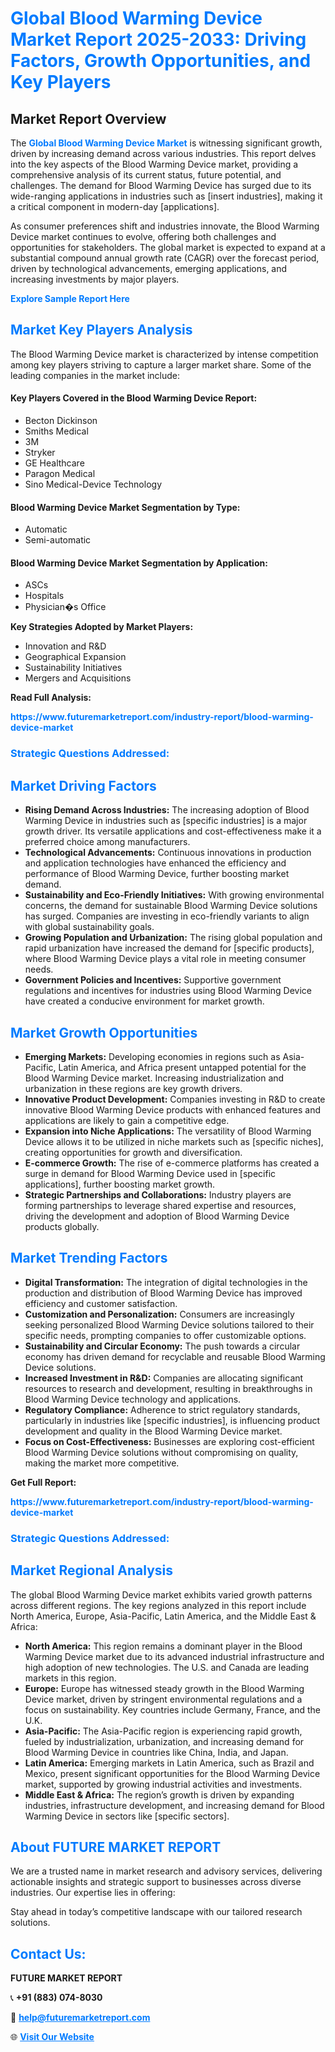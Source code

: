 <h1 style="color: #007BFF;">Global Blood Warming Device Market Report 2025-2033: Driving Factors, Growth Opportunities, and Key Players</h1>

<section id="overview">
<h2>Market Report Overview</h2>
<p>The <a href="https://www.futuremarketreport.com/industry-report/blood-warming-device-market" style="color: #007BFF; text-decoration: none;"><strong>Global Blood Warming Device Market</strong></a> is witnessing significant growth, driven by increasing demand across various industries. This report delves into the key aspects of the Blood Warming Device market, providing a comprehensive analysis of its current status, future potential, and challenges. The demand for Blood Warming Device has surged due to its wide-ranging applications in industries such as [insert industries], making it a critical component in modern-day [applications].</p>
<p>As consumer preferences shift and industries innovate, the Blood Warming Device market continues to evolve, offering both challenges and opportunities for stakeholders. The global market is expected to expand at a substantial compound annual growth rate (CAGR) over the forecast period, driven by technological advancements, emerging applications, and increasing investments by major players.</p>
</section>

<section id="overview">
<p><a href="https://www.futuremarketreport.com/request-sample/reportId=83978" style="color: #007BFF; text-decoration: none;"><strong>Explore Sample Report Here</strong></a></p>
</section>

<section id="key-players">
<h2 style="color: #007BFF;">Market Key Players Analysis</h2>
<p>The Blood Warming Device market is characterized by intense competition among key players striving to capture a larger market share. Some of the leading companies in the market include:</p>
<h4>Key Players Covered in the Blood Warming Device Report:</h4>
<ul><li>Becton Dickinson</li><li>Smiths Medical</li><li>3M</li><li>Stryker</li><li>GE Healthcare</li><li>Paragon Medical</li><li>Sino Medical-Device Technology</li></ul>
<h4>Blood Warming Device Market Segmentation by Type:</h4>
<ul><li>Automatic</li><li>Semi-automatic</li></ul>

<h4>Blood Warming Device Market Segmentation by Application:</h4>
<ul><li>ASCs</li><li>Hospitals</li><li>Physician�s Office</li></ul>
<p><strong>Key Strategies Adopted by Market Players:</strong></p>
<ul>
<li>Innovation and R&D</li>
<li>Geographical Expansion</li>
<li>Sustainability Initiatives</li>
<li>Mergers and Acquisitions</li>
</ul>
</section>

<section>
<p><strong>Read Full Analysis: </strong></p><a href="https://www.futuremarketreport.com/industry-report/blood-warming-device-market" style="color: #007BFF; text-decoration: none;"><strong>https://www.futuremarketreport.com/industry-report/blood-warming-device-market</strong></a>
<h3 style="color: #007BFF;">Strategic Questions Addressed:</h3>
</section>

<section id="driving-factors">
<h2 style="color: #007BFF;">Market Driving Factors</h2>
<ul>
<li><strong>Rising Demand Across Industries:</strong> The increasing adoption of Blood Warming Device in industries such as [specific industries] is a major growth driver. Its versatile applications and cost-effectiveness make it a preferred choice among manufacturers.</li>
<li><strong>Technological Advancements:</strong> Continuous innovations in production and application technologies have enhanced the efficiency and performance of Blood Warming Device, further boosting market demand.</li>
<li><strong>Sustainability and Eco-Friendly Initiatives:</strong> With growing environmental concerns, the demand for sustainable Blood Warming Device solutions has surged. Companies are investing in eco-friendly variants to align with global sustainability goals.</li>
<li><strong>Growing Population and Urbanization:</strong> The rising global population and rapid urbanization have increased the demand for [specific products], where Blood Warming Device plays a vital role in meeting consumer needs.</li>
<li><strong>Government Policies and Incentives:</strong> Supportive government regulations and incentives for industries using Blood Warming Device have created a conducive environment for market growth.</li>
</ul>
</section>

<section id="growth-opportunities">
<h2 style="color: #007BFF;">Market Growth Opportunities</h2>
<ul>
<li><strong>Emerging Markets:</strong> Developing economies in regions such as Asia-Pacific, Latin America, and Africa present untapped potential for the Blood Warming Device market. Increasing industrialization and urbanization in these regions are key growth drivers.</li>
<li><strong>Innovative Product Development:</strong> Companies investing in R&D to create innovative Blood Warming Device products with enhanced features and applications are likely to gain a competitive edge.</li>
<li><strong>Expansion into Niche Applications:</strong> The versatility of Blood Warming Device allows it to be utilized in niche markets such as [specific niches], creating opportunities for growth and diversification.</li>
<li><strong>E-commerce Growth:</strong> The rise of e-commerce platforms has created a surge in demand for Blood Warming Device used in [specific applications], further boosting market growth.</li>
<li><strong>Strategic Partnerships and Collaborations:</strong> Industry players are forming partnerships to leverage shared expertise and resources, driving the development and adoption of Blood Warming Device products globally.</li>
</ul>
</section>

<section id="trending-factors">
<h2 style="color: #007BFF;">Market Trending Factors</h2>
<ul>
<li><strong>Digital Transformation:</strong> The integration of digital technologies in the production and distribution of Blood Warming Device has improved efficiency and customer satisfaction.</li>
<li><strong>Customization and Personalization:</strong> Consumers are increasingly seeking personalized Blood Warming Device solutions tailored to their specific needs, prompting companies to offer customizable options.</li>
<li><strong>Sustainability and Circular Economy:</strong> The push towards a circular economy has driven demand for recyclable and reusable Blood Warming Device solutions.</li>
<li><strong>Increased Investment in R&D:</strong> Companies are allocating significant resources to research and development, resulting in breakthroughs in Blood Warming Device technology and applications.</li>
<li><strong>Regulatory Compliance:</strong> Adherence to strict regulatory standards, particularly in industries like [specific industries], is influencing product development and quality in the Blood Warming Device market.</li>
<li><strong>Focus on Cost-Effectiveness:</strong> Businesses are exploring cost-efficient Blood Warming Device solutions without compromising on quality, making the market more competitive.</li>
</ul>
</section>

<section>
<p><strong>Get Full Report: </strong></p><a href="https://www.futuremarketreport.com/industry-report/blood-warming-device-market" style="color: #007BFF; text-decoration: none;"><strong>https://www.futuremarketreport.com/industry-report/blood-warming-device-market</strong></a>
<h3 style="color: #007BFF;">Strategic Questions Addressed:</h3>
</section>


<section id="regional-analysis">
<h2 style="color: #007BFF;">Market Regional Analysis</h2>
<p>The global Blood Warming Device market exhibits varied growth patterns across different regions. The key regions analyzed in this report include North America, Europe, Asia-Pacific, Latin America, and the Middle East & Africa:</p>
<ul>
<li><strong>North America:</strong> This region remains a dominant player in the Blood Warming Device market due to its advanced industrial infrastructure and high adoption of new technologies. The U.S. and Canada are leading markets in this region.</li>
<li><strong>Europe:</strong> Europe has witnessed steady growth in the Blood Warming Device market, driven by stringent environmental regulations and a focus on sustainability. Key countries include Germany, France, and the U.K.</li>
<li><strong>Asia-Pacific:</strong> The Asia-Pacific region is experiencing rapid growth, fueled by industrialization, urbanization, and increasing demand for Blood Warming Device in countries like China, India, and Japan.</li>
<li><strong>Latin America:</strong> Emerging markets in Latin America, such as Brazil and Mexico, present significant opportunities for the Blood Warming Device market, supported by growing industrial activities and investments.</li>
<li><strong>Middle East & Africa:</strong> The region’s growth is driven by expanding industries, infrastructure development, and increasing demand for Blood Warming Device in sectors like [specific sectors].</li>
</ul>
</section>

<footer>
<h2 style="color: #007BFF;">About FUTURE MARKET REPORT</h2>
<p>We are a trusted name in market research and advisory services, delivering actionable insights and strategic support to businesses across diverse industries. Our expertise lies in offering:</p>

<p>Stay ahead in today’s competitive landscape with our tailored research solutions.</p>

<h2 style="color: #007BFF;">Contact Us:</h2>
<p><strong>FUTURE MARKET REPORT</strong></p>
<p>📞 <strong>+91 (883) 074-8030</strong></p>
<p>📧 <strong><a href="mailto:help@futuremarketreport.com" style="color: #007BFF;">help@futuremarketreport.com</a></strong></p>
<p>🌐 <strong><a href="https://www.futuremarketreport.com/" style="color: #007BFF;">Visit Our Website</a></strong></p>
</footer>